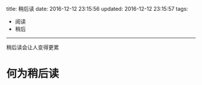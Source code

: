 title:  稍后读
date: 2016-12-12 23:15:56
updated: 2016-12-12 23:15:57
tags: 
- 阅读
- 稍后
---

稍后读会让人变得更累
<!--more-->

# 何为稍后读
